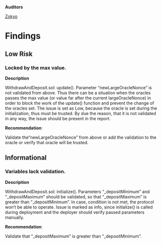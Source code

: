 **Auditors**

[Zokyo](https://x.com/zokyo_io)

# Findings

## Low Risk

### Locked by the max value.

**Description**

WithdrawAndDeposit.sol: update().
Parameter “newLargeOracleNonce” is not validated from above. Thus there can be a situation
when the oracles passes the max value (or value far after the current largeOracleNonce) in
order to block the work of the update() function and prevent the change of the oracles set.
The issue is set as Low, because the oracle is set during the initialization, thus must be
trusted. By due the reason, that it is not validated in any way, the issue should be present in
the report.

**Recommendation**:

Validate the“newLargeOracleNonce” from above or add the validation to the oracle or verify
that oracle will be trusted.

## Informational

### Variables lack validation.

**Description**

WithdrawAndDeposit.sol: initialize().
Parameters “_depositMinimum” and “_depositMaximum” should be validated, so that
“_depositMaximum” is greater than “_depositMinimum”. In case, condition is not met, the
protocol won’t be able to operate. Issue is marked as info, since initialize() is called during
deployment and the deployer should verify passed parameters manually.

**Recommendation**:

Validate that “_depositMaximum” is greater than “_depositMinimum”.
